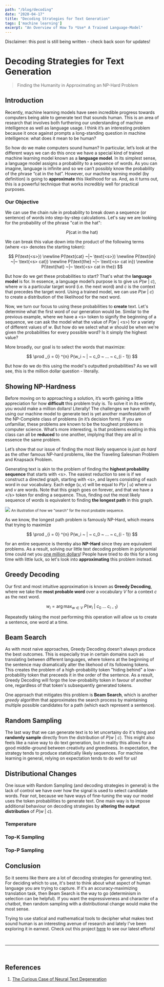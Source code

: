 ```yaml
---
path: "/blog/decoding"
date: "2020-04-17"
title: "Decoding Strategies for Text Generation"
tags: ['machine learning']
excerpt: "An Overview of How To *Use* A Trained Language-Model"
---
```


<div class="notification  is-light">
Disclaimer: this post is still being written - check back soon for updates!
</div>

# Decoding Strategies for Text Generation
> Finding the Humanity in Approximating an NP-Hard Problem

## Introduction
Recently, machine learning models have seen incredible progress towards computers being able to generate text that sounds human. This is an area of research that involves both furthering our understanding of machine intelligence as well as language usage. I think it’s an interesting problem because it once against prompts a long-standing question in machine intelligence: what does it mean to be human?

So how do we make computers sound human? In particular, let’s look at the different ways we can do this once we have a special kind of trained machine learning model known as a **language model**. In its simplest sense, a language model assigns a probability to a sequence of words. As you can imagine, language is infinite and so we can’t possibly know the probability of the phrase “cat in the hat”. However, our machine learning model (by definition) is going to **approximate** this likelihood for us. And, as it turns out, this is a powerful technique that works incredibly well for practical purposes.

### Our Objective

We can use the chain rule in probability to break down a sequence (or sentence) of words into step-by-step calculations. Let's say we are looking for the probability of the phrase "cat in the hat":

$$
P(\text{cat in the hat})
$$

We can break this value down into the product of the following terms (where $\text{<s>}$ denotes the starting token):

$$
P(\text{<s>})
\newline
P(\text{cat} ~|~ \text{<s>})
\newline 
P(\text{in} ~|~ \text{<s> cat}) 
\newline 
P(\text{the} ~|~ \text{<s> cat in}) 
\newline 
P(\text{hat} ~|~ \text{<s> cat in the}) 
$$

But how do we get these probabilities to start? That's what the **language model** is for. In essence, a language model’s purpose is to give us $P(w ~|~ c)$, where $w$ is a particular target word (i.e. the next word) and $c$ is the context that precedes the target word. Using a trained model, we can use $P(w ~|~ c)$ to create a distribution of the likelihood for the next word.

Now, we turn our focus to using these probabilities to **create** text. Let's determine what the first word of our generation would be. Similar to the previous example, where we have a $\text{<s>}$ token to signify the beginning of a sequence, we can ask the model what the value of $P(w ~|~ \text{<s>})$ for a variety of different values of $w$. But how do we select what $w$ should be when we're given the probabilities for every possible word? Is it simply the highest value?

More broadly, our goal is to select the words that maximize:

$$
\prod _{i = 0} ^{n} P(w_i ~ | ~ c_0 ~ ... ~ c_{i - 1})
$$

But how do we do this using the model's outputted probabilities? As we will see, this is the million dollar question - literally. 

## Showing NP-Hardness
Before moving on to approaching a solution, it’s worth gaining a little appreciation for how **difficult** this problem truly is. To solve it in its entirety, you would make a million dollars! Literally! The challenges we have with using our machine model to generate text is yet another manifestation of the NP-Complete class of problems (in it’s decision form). If you are unfamiliar, these problems are known to be the toughest problems in computer science. What’s more interesting, is that problems existing in this class can all be **reduced** to one another, implying that they are all in essence the same problem.

Let’s show that our issue of finding the most likely sequence is *just as hard* as the other famous NP-hard problems, like the Traveling Salesman Problem and Knapsack Problem. 

Generating text is akin to the problem of finding the **highest probability sequence** that starts with $\text{<s>}$.
The easiest reduction to see is if we construct a directed graph, starting with $\text{<s>}$, and layers consisting of each word in our vocabulary. Each edge $(u, v)$ will be equal to $P(v ~|~ u)$ where $u$ and $v$ are words. Note that this graph goes on forever, and that we have a $\text{</s>}$ token for ending a sequence. Thus, finding out the most likely sequence of words is equivalent to finding **the longest path** in this graph. 

![](https://i.imgur.com/46XrpAS.jpg)
<small> An illustration of how we "search" for the most probable sequence. </small>

As we know, the longest path problem is famously NP-Hard, which means that trying to maximize

$$
\prod _{i = 0} ^{n} P(w_i ~ | ~ c_0 ~ ... ~ c_{i - 1})
$$

for an entire sequence is thereby also **NP-Hard** since they are equivalent problems. As a result, solving our little text decoding problem in polynomial time could net you [one million dollars](https://en.wikipedia.org/wiki/Millennium_Prize_Problemshttps://en.wikipedia.org/wiki/Millennium_Prize_Problems)! People have tried to do this for a long time with little luck, so let's look into **approximating** this problem instead.
 
## Greedy Decoding
Our first and most intuitive approximation is known as **Greedy Decoding**, where we take the **most probable word** over a vocabulary $V$ for a context $c$ as the next word.

$$
w_i = \operatorname*{arg\, max}_{w \in V} ~ P(w_i ~ | ~ c_0 ~ ... ~ c_{i - 1})
$$

Repeatedly taking the most performing this operation will allow us to create a sentence, one word at a time.

## Beam Search
As with most naive approaches, Greedy Decoding doesn't always produce the best outcomes. This is especially true in certain domains such as translating between different languages, where tokens at the beginning of the sentence may dramatically alter the likehood of its following tokens. This creates the problem of a high-probability token "hiding behind" a low-probability token that preceeds it in the order of the sentence. As a result, Greedy Decoding will forgo the low-probabilty token in favour of another one, regardless of that token's subsequently generated tokens.

One approach that mitigates this problem is **Beam Search**, which is another *greedy* algorithm that approximates the search process by maintaining multiple possible candidates for a path (which each represent a sentence).

## Random Sampling
The last way that we can generate text is to let uncertainy do it's thing and **randomly sample** directly from the distribution of $P(w ~|~ c)$. This might also feels like a naive way to do text generation, but in reality this allows for a good middle-ground between creativity and greediness. In expectation, the strategy tends to produce statistically likely sequences. For machine learning in general, relying on expectation tends to do well for us!

## Distributional Changes
One issue with Random Sampling (and decoding strategies in general) is the lack of control we have over how the signal is used to select candidate words. Fear not, because we have ways of fine-tuning the way our model uses the token probabilities to generate text. One main way is to impose additional behaviour on decoding strategies by **altering the output distribution** of $P(w ~|~ c)$.

### Temperature

### Top-K Sampling

### Top-P Sampling

## Conclusion

So it seems like there are a lot of decoding strategies for generating text. For deciding which to use, it's best to think about what aspect of human language you are trying to capture. If it's an accuracy-maximizing translation task, then Beam Search is the way to go (determinism in selection can be helpful). If you want the expressiveness and character of a chatbot, then random sampling with a distributional change would make the most sense.

Trying to use statical and mathematical tools to decipher what makes text sound human is an interesting avenue of research and lately I've been exploring it in earnest. Check out this project [here](https://github.com/kirubarajan/trick) to see our latest efforts!

<br />

---

<br />

## References
1. [The Curious Case of Neural Text Degeneration](https://arxiv.org/abs/1904.09751)